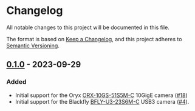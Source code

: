 # Changelog

All notable changes to this project will be documented in this file.

The format is based on [Keep a Changelog](https://keepachangelog.com/en/1.0.0/),
and this project adheres to [Semantic Versioning](https://semver.org/spec/v2.0.0.html).

## [0.1.0](https://github.com/acquire-project/acquire-driver-spinnaker/tree/v0.1.0) - 2023-09-29

### Added

- Initial support for the Oryx [ORX-10GS-51S5M-C](https://www.flir.com/products/oryx-10gige/?model=ORX-10GS-51S5M-C&vertical=machine+vision&segment=iis) 10GigE camera ([#18](https://github.com/acquire-project/acquire-driver-spinnaker/pull/18))
- Initial support for the Blackfly [BFLY-U3-23S6M-C](https://www.flir.com/products/blackfly-usb3/?model=BFLY-U3-23S6M-C&vertical=machine+vision&segment=iis) USB3 camera ([#4](https://github.com/acquire-project/acquire-driver-spinnaker/pull/4)).
